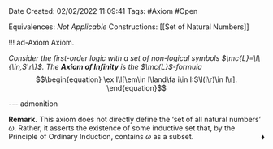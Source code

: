 <br />
<br />

Date Created: 02/02/2022 11:09:41
Tags: #Axiom #Open 

Equivalences: _Not Applicable_
Constructions: [[Set of Natural Numbers]]

!!! ad-Axiom Axiom.

_Consider the first-order logic with a set of non-logical symbols $\mc{L}=\l\{\in,S\r\}$. The **Axiom of Infinity** is the $\mc{L}$-formula_
$$\begin{equation}
    \ex I\l[\em\in I\land\fa i\in I:S\l(i\r)\in I\r].
\end{equation}$$

--- admonition

**Remark.** This axiom does not directly define the $\textrm{`}$set of all natural numbers$\textrm{'}$ $\omega$. Rather, it asserts the existence of some inductive set that, by the Principle of Ordinary Induction, contains $\omega$ as a subset.<span style="float:right;">$\blacklozenge$</span>
